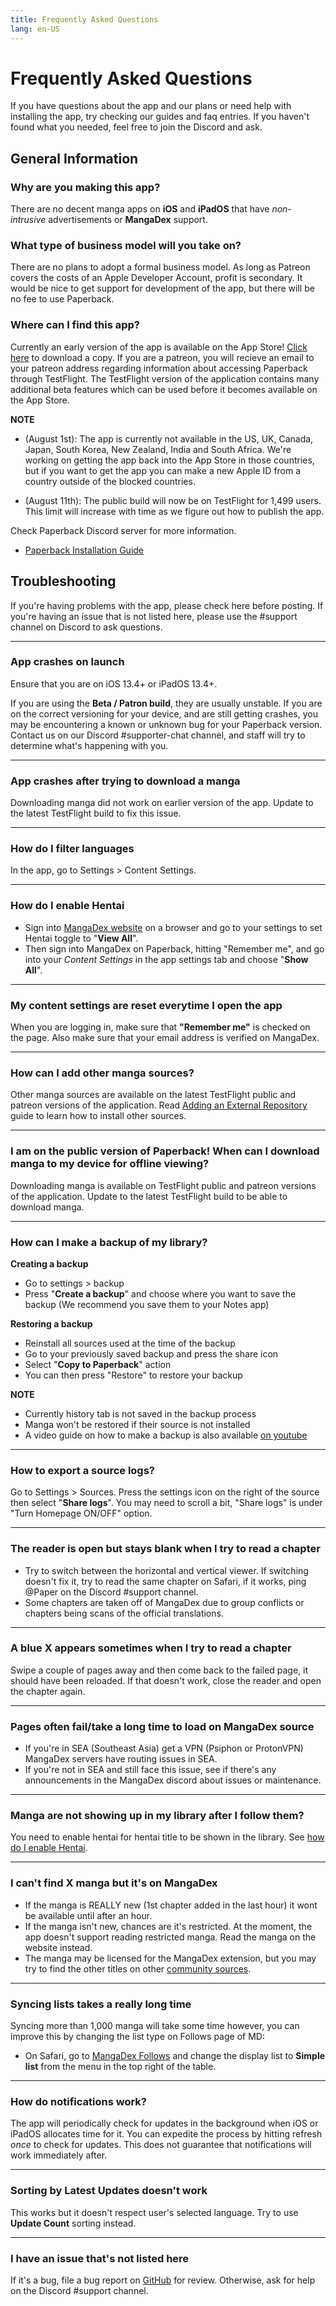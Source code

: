 ```yaml
---
title: Frequently Asked Questions
lang: en-US
---
```


# Frequently Asked Questions
If you have questions about the app and our plans or need help with installing the app, try checking our guides and faq entries. If you haven't found what you needed, feel free to join the Discord and ask.

## General Information

### Why are you making this app?
There are no decent manga apps on **iOS** and **iPadOS** that have _non-intrusive_ advertisements or **MangaDex** support.

### What type of business model will you take on?
There are no plans to adopt a formal business model. As long as Patreon covers the costs of an Apple Developer Account, profit is secondary. It would be nice to get support for development of the app, but there will be no fee to use Paperback.

### Where can I find this app?
Currently an early version of the app is available on the App Store! [Click here](https://apps.apple.com/app/paperback-manga-reader/id1519509781) to download a copy.
If you are a patreon, you will recieve an email to your patreon address regarding information about accessing Paperback through TestFlight. The TestFlight version of the application contains many additional beta features which can be used before it becomes available on the App Store.

**NOTE** 
 * (August 1st): The app is currently not available in the US, UK, Canada, Japan, South Korea, New Zealand, India and South Africa. We're working on getting the app back into the App Store in those countries, but if you want to get the app you can make a new Apple ID from a country outside of the blocked countries.

 * (August 11th): The public build will now be on TestFlight for 1,499 users. This limit will increase with time as we figure out how to publish the app.
 
Check Paperback Discord server for more information.

 * [Paperback Installation Guide](/help/guides/getting-started)

## Troubleshooting
If you're having problems with the app, please check here before posting. If you're having an issue that is not listed here, please use the #support channel on Discord to ask questions.

---

### App crashes on launch
Ensure that you are on iOS 13.4+ or iPadOS 13.4+.

If you are using the **Beta / Patron build**, they are usually unstable. If you are on the correct versioning for your device, and are still getting crashes, you may be encountering a known or unknown bug for your Paperback version. Contact us on our Discord #supporter-chat channel, and staff will try to determine what's happening with you.

---

### App crashes after trying to download a manga
Downloading manga did not work on earlier version of the app. Update to the latest TestFlight build to fix this issue.

---

### How do I filter languages
In the app, go to Settings > Content Settings.

---

### How do I enable Hentai
 * Sign into [MangaDex website](https://mangadex.org/) on a browser and go to your settings to set Hentai toggle to "**View All**".
 * Then sign into MangaDex on Paperback, hitting "Remember me", and go into your *Content Settings* in the app settings tab and choose "**Show All**".

---

### My content settings are reset everytime I open the app
When you are logging in, make sure that **"Remember me"** is checked on the page.
Also make sure that your email address is verified on MangaDex.

---

### How can I add other manga sources?
Other manga sources are available on the latest TestFlight public and patreon versions of the application.
Read [Adding an External Repository](/help/guides/adding-repos/) guide to learn how to install other sources.

---

### I am on the public version of Paperback! When can I download manga to my device for offline viewing?
Downloading manga is available on TestFlight public and patreon versions of the application. Update to the latest TestFlight build to be able to download manga.

---

### How can I make a backup of my library?
**Creating a backup**
 * Go to settings > backup
 * Press "**Create a backup**" and choose where you want to save the backup (We recommend you save them to your Notes app)

**Restoring a backup**
 * Reinstall all sources used at the time of the backup
 * Go to your previously saved backup and press the share icon
 * Select "**Copy to Paperback**" action
 * You can then press "Restore" to restore your backup

**NOTE** 
 * Currently history tab is not saved in the backup process
 * Manga won't be restored if their source is not installed
 * A video guide on how to make a backup is also available [on youtube](https://www.youtube.com/watch?v=5EPN9FORQ1g)

---

### How to export a source logs?
Go to Settings > Sources. Press the settings icon on the right of the source then select "**Share logs**". You may need to scroll a bit, "Share logs" is under "Turn Homepage ON/OFF" option. <PictureDialog title="Export a source logs" button="Image" src="/assets/ExportLogs.jpeg"/>

---

### The reader is open but stays blank when I try to read a chapter
 * Try to switch between the horizontal and vertical viewer. If switching doesn't fix it, try to read the same chapter on Safari, if it works, ping @Paper on the Discord #support channel.
 * Some chapters are taken off of MangaDex due to group conflicts or chapters being scans of the official translations.

---

### A blue X appears sometimes when I try to read a chapter
Swipe a couple of pages away and then come back to the failed page, it should have been reloaded. If that doesn't work, close the reader and open the chapter again.

---

### Pages often fail/take a long time to load on MangaDex source
 * If you're in SEA (Southeast Asia) get a VPN (Psiphon or ProtonVPN) MangaDex servers have routing issues in SEA.
 * If you're not in SEA and still face this issue, see if there's any announcements in the MangaDex discord about issues or maintenance.

---

### Manga are not showing up in my library after I follow them?
You need to enable hentai for hentai title to be shown in the library. See [how do I enable Hentai](#how-do-i-enable-hentai).

---

### I can't find X manga but it's on MangaDex
 * If the manga is REALLY new (1st chapter added in the last hour) it wont be available until after an hour.
 * If the manga isn't new, chances are it's restricted. At the moment, the app doesn't support reading restricted manga. Read the manga on the website instead.
 * The manga may be licensed for the MangaDex extension, but you may try to find the other titles on other [community sources](/help/guides/adding-repos/#known-repositories).

---

### Syncing lists takes a really long time
Syncing more than 1,000 manga will take some time however, you can improve this by changing the list type on Follows page of MD:

 * On Safari, go to [MangaDex Follows](https://mangadex.org/follows/manga/) and change the display list to **Simple list** from the menu in the top right of the table.

---

### How do notifications work?
The app will periodically check for updates in the background when iOS or iPadOS allocates time for it. You can expedite the process by hitting refresh *once* to check for updates. This does not guarantee that notifications will work immediately after. 
 
---

### Sorting by Latest Updates doesn't work
This works but it doesn't respect user's selected language. Try to use **Update Count** sorting instead.

---

### I have an issue that's not listed here
If it's a bug, file a bug report on [GitHub](https://github.com/Paperback-iOS/app/issues) for review. Otherwise, ask for help on the Discord #support channel.
